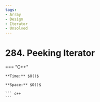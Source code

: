 ```yaml
---
tags:
- Array
- Design
- Iterator
- Unsolved
---
```



# 284. Peeking Iterator

=== "C++"

    **Time:** $O()$

    **Space:** $O()$

    ``` c++
    ```
